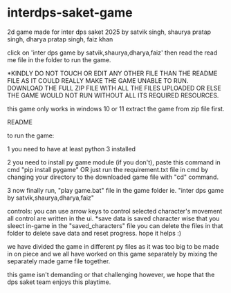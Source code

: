 # interdps-saket-game
2d game made for inter dps saket 2025 by satvik singh, shaurya pratap singh, dharya pratap singh, faiz khan


click on 
'inter dps game by satvik,shaurya,dharya,faiz'
then read the read me file in the folder to run the game.

*KINDLY DO NOT TOUCH OR EDIT ANY OTHER FILE THAN THE README FILE AS IT COULD REALLY MAKE THE GAME UNABLE TO RUN.
DOWNLOAD THE FULL ZIP FILE WITH ALL THE FILES UPLOADED OR ELSE THE GAME WOULD NOT RUN WITHOUT ALL ITS REQUIRED RESOURCES.

this game only works in windows 10 or 11
extract the game from zip file first.

README

to run the game:

1 you need to have at least python 3 installed 

2 you need to install py game module 
  (if you don't), paste this command in cmd  "pip install pygame" OR just run the requirement.txt file in cmd by changing your directory to the downloaded game file with "cd" command.

3 now finally run, "play game.bat" file in the game folder ie. "inter dps game by satvik,shaurya,dharya,faiz"

controls:
you can use arrow keys to control selected character's movement
all control are written in the ui.
*save data is saved character wise that you sleect in-game in the "saved_characters"
file you can delete the files in that folder to delete save data and reset progress.
hope it helps :)

we have divided the game in different py files as it was too big to be made in on piece and we all have worked on this game separately by mixing the separately made game file together.


this game isn't demanding or that challenging however, we hope that the dps saket team enjoys this playtime.
